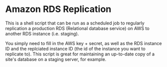 # Amazon RDS Replication
This is a shell script that can be run as a scheduled job to regularly replication a production RDS (Relational database service) on AWS to another RDS instance (i.e. staging).

You simply need to fill in the AWS key + secret, as well as the RDS instance ID and the replciated instance ID (the id of the instance you want to replicate to). This script is great for maintaining an up-to-date copy of a site's database on a staging server, for example. 
